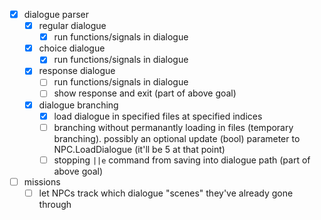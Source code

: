 - [x] dialogue parser
    - [x] regular dialogue
        - [x] run functions/signals in dialogue
    - [x] choice dialogue
        - [x] run functions/signals in dialogue
    - [x] response dialogue
        - [ ] run functions/signals in dialogue
        - [ ] show response and exit (part of above goal)
    - [x] dialogue branching
        - [x] load dialogue in specified files at specified indices
        - [ ] branching without permanantly loading in files (temporary branching). possibly an optional update (bool) parameter to NPC.LoadDialogue (it'll be 5 at that point)
        - [ ] stopping `||e` command from saving into dialogue path (part of above goal)

- [ ] missions
    - [ ] let NPCs track which dialogue "scenes" they've already gone through
